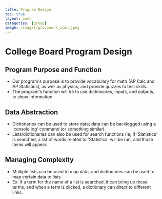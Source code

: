 ```yaml
---
title: Program Design
toc: true
layout: post
categories: [group]
image: /images/groupwork_icon.jpeg
---
```


# College Board Program Design

## Program Purpose and Function

- Our program's purpose is to provide vocabulary for math (AP Calc and AP Statistics), as well as physics, and provide quizzes to test skills.
- The program's function will be to use dictionaries, inputs, and outputs, to show information.

## Data Abstraction

- Dictionaries can be used to store data; data can be backlogged using a 'console.log' command (or something similar).
- Lists/dictionaries can also be used for search functions (ie; if 'Statistics' is searched, a list of words related to 'Statistics' will be run, and those items will appear.

## Managing Complexity

- Multiple lists can be used to map data, and dictionaries can be used to map certain data to lists
- Ex: If a term for the name of a list is searched, it can bring up those terms, and when a term is clicked, a dictionary can direct to different links.